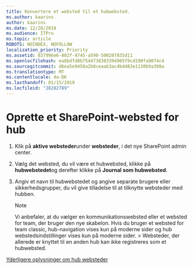 ```yaml
---
title: Konvertere et websted til et hubwebsted.
ms.author: kaarins
author: kaarins
ms.date: 12/28/2018
ms.audience: ITPro
ms.topic: article
ROBOTS: NOINDEX, NOFOLLOW
localization_priority: Priority
ms.assetid: 837996e6-802f-4745-a590-500207835d11
ms.openlocfilehash: ea8bdfd8b75d4730303394905f9cd190fa9074c4
ms.sourcegitcommit: d6ea5e9458a2b8ceaab3ac4bd483e1130b9a398a
ms.translationtype: MT
ms.contentlocale: da-DK
ms.lasthandoff: 01/15/2019
ms.locfileid: "28282789"
---
```

# <a name="create-a-sharepoint-hub-site"></a>Oprette et SharePoint-websted for hub

1. Klik på **aktive websteder**under **websteder**, i det nye SharePoint admin center. 
    
2. Vælg det websted, du vil være et hubwebsted, klikke på **hubwebstedet**og derefter klikke på **Journal som hubwebsted**. 
    
3. Angiv et navn til hubwebstedet og angive separate brugere eller sikkerhedsgrupper, du vil give tilladelse til at tilknytte websteder med hubben.
    
    > [!NOTE]
    >  Vi anbefaler, at du vælger en kommunikationswebsted eller et websted for team, der bruger den nye skabelon. Hvis du bruger et websted for team classic, hub-navigation vises kun på moderne sider og hub webstedsindstillinger vises kun på moderne sider. > Websteder, der allerede er knyttet til en anden hub kan ikke registreres som et hubwebsted. 
  
[Yderligere oplysninger om hub websteder](https://go.microsoft.com/fwlink/?linkid=869149)
  

